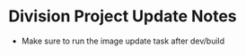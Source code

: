 Division Project Update Notes
================
* Make sure to run the image update task after dev/build
